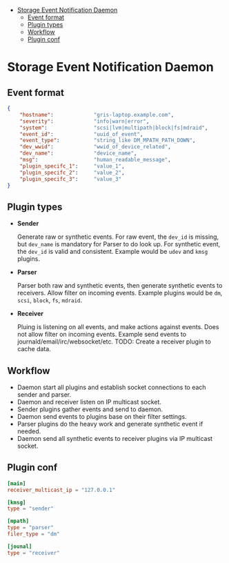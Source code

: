 <!-- vim-markdown-toc GFM -->

* [Storage Event Notification Daemon](#storage-event-notification-daemon)
    * [Event format](#event-format)
    * [Plugin types](#plugin-types)
    * [Workflow](#workflow)
    * [Plugin conf](#plugin-conf)

<!-- vim-markdown-toc -->

# Storage Event Notification Daemon

## Event format
```json
{
    "hostname":             "gris-laptop.example.com",
    "severity":             "info|warn|error",
    "system":               "scsi|lvm|multipath|block|fs|mdraid",
    "event_id":             "uuid_of_event",
    "event_type":           "string_like DM_MPATH_PATH_DOWN",
    "dev_wwid":             "wwid_of_device_related",
    "dev_name":             "device_name",
    "msg":                  "human_readable_message",
    "plugin_specifc_1":     "value_1",
    "plugin_specifc_2":     "value_2",
    "plugin_specifc_3":     "value_3"
}
```

## Plugin types
* **Sender**

  Generate raw or synthetic events.
  For raw event, the `dev_id` is missing, but `dev_name` is mandatory for
  Parser to do look up.
  For synthetic event, the `dev_id` is valid and consistent.
  Example would be `udev` and `kmsg` plugins.

* **Parser**

  Parser both raw and synthetic events, then generate synthetic events to
  receivers. Allow filter on incoming events.
  Example plugins would be `dm`, `scsi`, `block`, `fs`, `mdraid`.

* **Receiver**

  Pluing is listening on all events, and make actions against events. Does
  not allow filter on incoming events.
  Example send events to journald/email/irc/websocket/etc.
  TODO: Create a receiver plugin to cache data.

## Workflow

* Daemon start all plugins and establish socket connections to each sender
  and parser.
* Daemon and receiver listen on IP multicast socket.
* Sender plugins gather events and send to daemon.
* Daemon send events to plugins base on their filter settings.
* Parser plugins do the heavy work and generate synthetic event if needed.
* Daemon send all synthetic events to receiver plugins via IP multicast socket.

## Plugin conf

```toml
[main]
receiver_multicast_ip = "127.0.0.1"

[kmsg]
type = "sender"

[mpath]
type = "parser"
filer_type = "dm"

[jounal]
type = "receiver"
```
